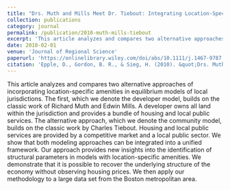 ```yaml
---
title: "Drs. Muth and Mills Meet Dr. Tiebout: Integrating Location-Specific Amenities into Multi-Community Equilibrium Models"
collection: publications
category: journal
permalink: /publication/2010-muth-mills-tiebout
excerpt: 'This article analyzes and compares two alternative approaches of incorporating location-specific amenities in equilibrium models of local jurisdictions.'
date: 2010-02-01
venue: 'Journal of Regional Science'
paperurl: 'https://onlinelibrary.wiley.com/doi/abs/10.1111/j.1467-9787.2009.00650.x'
citation: 'Epple, D., Gordon, B. R., & Sieg, H. (2010). &quot;Drs. Muth and Mills meet Dr. Tiebout: Integrating Location-Specific Amenities into Multi-Community Equilibrium Models.&quot; <i>Journal of Regional Science</i>. 50(1), 381-400.'
---
```


This article analyzes and compares two alternative approaches of incorporating location-specific amenities in equilibrium models of local jurisdictions. The first, which we denote the developer model, builds on the classic work of Richard Muth and Edwin Mills. A developer owns all land within the jurisdiction and provides a bundle of housing and local public services. The alternative approach, which we denote the community model, builds on the classic work by Charles Tiebout. Housing and local public services are provided by a competitive market and a local public sector. We show that both modeling approaches can be integrated into a unified framework. Our approach provides new insights into the identification of structural parameters in models with location-specific amenities. We demonstrate that it is possible to recover the underlying structure of the economy without observing housing prices. We then apply our methodology to a large data set from the Boston metropolitan area.